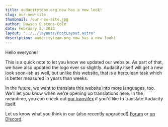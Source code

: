 ```yaml
---
title: audacityteam.org now has a new look!
slug: our-new-site
thumbnail: /our-new-site.jpg
author: Dawson Custons-Cole
date: February 3, 2023
layout: "../../layouts/PostLayout.astro"
description: audacityteam.org now has a new look!
---
```


Hello everyone!

This is a quick note to let you know we updated our website. As part of that, we have also updated the logo ever so slightly. Audacity itself will get a new look soon-ish as well, but unlike this website, that is a herculean task which is better measured in years than weeks.

In the future, we want to translate this website into more languages, too. We'll let you know when we're opening up translations here. In the meantime, you can check out [our transifex](LINK!) if you'd like to translate Audacity itself.

Let us know what you think in our (also recently upgraded!) [Forum](https://forum.audacityteam.org/...) or [on Discord](https://discord.gg/audacity).

